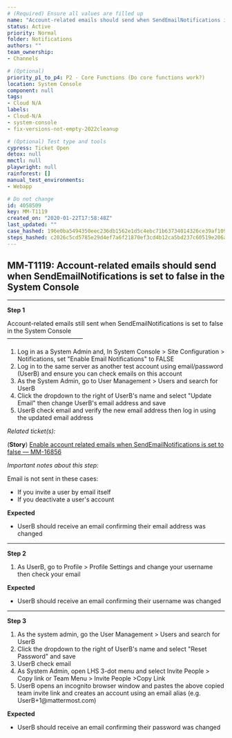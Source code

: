 ```yaml
---
# (Required) Ensure all values are filled up
name: "Account-related emails should send when SendEmailNotifications is set to false in the System Console"
status: Active
priority: Normal
folder: Notifications
authors: ""
team_ownership: 
- Channels

# (Optional)
priority_p1_to_p4: P2 - Core Functions (Do core functions work?)
location: System Console
component: null
tags: 
- Cloud N/A
labels: 
- Cloud-N/A
- system-console
- fix-versions-not-empty-2022cleanup

# (Optional) Test type and tools
cypress: Ticket Open
detox: null
mmctl: null
playwright: null
rainforest: []
manual_test_environments: 
- Webapp

# Do not change
id: 4058509
key: MM-T1119
created_on: "2020-01-22T17:58:48Z"
last_updated: ""
case_hashed: 196e0ba5494350eec236db1562e1d5c4ebc71b63734014326ce39af109c119dd764582782a64584c7a2e0bdf9a76891c
steps_hashed: c2026c5cd5785e29d4ef7a6f21870ef3cd4b12ca5bd237c60519e206a3cbe9dd4eadd46ebdf7f79fcf04c77e4c85c6f4
---
```


<!-- (Auto-generated) Based on frontmatter's "key" and "name" -->

## MM-T1119: Account-related emails should send when SendEmailNotifications is set to false in the System Console

---

**Step 1**

Account-related emails still sent when SendEmailNotifications is set to false in the System Console\
–––––––––––––––––––––––––

1. Log in as a System Admin and, In System Console > Site Configuration > Notifications, set "Enable Email Notifications" to FALSE
2. Log in to the same server as another test account using email/password (UserB) and ensure you can check emails on this account
3. As the System Admin, go to User Management > Users and search for UserB
4. Click the dropdown to the right of UserB's name and select "Update Email" then change UserB's email address and save
5. UserB check email and verify the new email address then log in using the updated email address

_Related ticket(s):_

(**Story**) [Enable account related emails when SendEmailNotifications is set to false — MM-16856](https://mattermost.atlassian.net/browse/MM-16856)

_Important notes about this step:_

Email is not sent in these cases:

- If you invite a user by email itself
- If you deactivate a user's account

**Expected**

- UserB should receive an email confirming their email address was changed

---

**Step 2**

1. As UserB, go to Profile > Profile Settings and change your username then check your email

**Expected**

- UserB should receive an email confirming their username was changed

---

**Step 3**

1. As the system admin, go the User Management > Users and search for UserB
2. Click the dropdown to the right of UserB's name and select "Reset Password" and save
3. UserB check email
4. As System Admin, open LHS 3-dot menu and select Invite People > Copy link or Team Menu > Invite People >Copy Link
5. UserB opens an incognito browser window and pastes the above copied team invite link and creates an account using an email alias (e.g. UserB+1\@mattermost.com)

**Expected**

- UserB should receive an email confirming their password was changed
